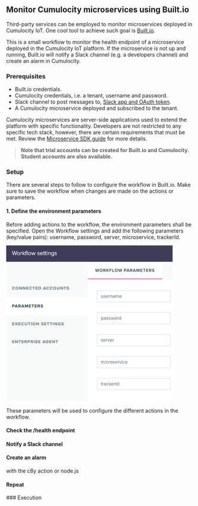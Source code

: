 ## Monitor Cumulocity microservices using Built.io

Third-party services can be employed to monitor microservices deployed in Cumulocity IoT. One cool tool to achieve such goal is [Built.io](https://www.built.io/).

This is a small workflow to monitor the health endpoint of a microservice deployed in the Cumulocity IoT platform. If the microservice is not up and running, Built.io will notify a Slack channel (e.g. a developers channel) and create an alarm in Cumulocity.

### Prerequisites

- Built.io credentials.
- Cumulocity credentials, i.e. a tenant, username and password.
- Slack channel to post messages to, [Slack app and OAuth token](https://slack.dev/node-slack-sdk/getting-started).
- A Cumulocity microservice deployed and subscribed to the tenant.

Cumulocity microservices are server-side applications used to extend the platform with specific functionality. Developers are not restricted to any specific tech stack, however, there are certain requirements that must be met. Review the [Microservice SDK guide](https://cumulocity.com/guides/microservice-sdk/introduction/) for more details.

> **Note that trial accounts can be created for Built.io and Cumulocity.<br>Student accounts are also available.**

### Setup

There are several steps to follow to configure the workflow in Built.io.
Make sure to save the workflow when changes are made on the actions or parameters.

#### 1. Define the environment parameters

Before adding actions to the workflow, the environment parameters shall be specified. Open the Workflow settings and add the following parameters (key/value pairs): username, password, server, microservice, trackerId.

![workflow-parameters](/img/workflow-parameters.png)

These parameters will be used to configure the different actions in the workflow.

#### Check the /health endpoint

#### Notify a Slack channel

#### Create an alarm

with the c8y action or node.js

#### Repeat

### Execution
